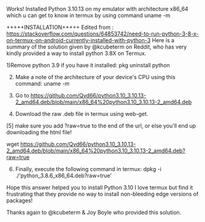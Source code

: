 Works! Installed Python 3.10.13 on my emulator with architecture x86_64 which u can get to know in termux by using command uname -m

+++++INSTALLATION+++++ Edited from : https://stackoverflow.com/questions/64853742/need-to-run-python-3-8-x-on-termux-on-android-currently-installed-with-python-3 
Here is a summary of the solution given by @kcubeterm on Reddit, who has very kindly provided a way to install python 3.8X on Termux.

1)Remove python 3.9 if you have it installed:
pkg uninstall python

2) Make a note of the architecture of your device's CPU using this command:
uname -m

3) Go to https://github.com/Qvd66/python3.10_3.10.13-2_amd64.deb/blob/main/x86_64%20python3.10_3.10.13-2_amd64.deb 

4) Download the raw .deb file in termux using web-get.

[5] make sure you add ?raw=true to the end of the url, or else you'll end up downloading the html file!

wget https://github.com/Qvd66/python3.10_3.10.13-2_amd64.deb/blob/main/x86_64%20python3.10_3.10.13-2_amd64.deb?raw=true

6) Finally, execute the following command in termux:
   dpkg -i ./'python_3.8.6_x86_64.deb?raw=true'


Hope this answer helped you to install Python 3.10 I love termux but find it frustrating that they provide no way to install non-bleeding edge versions of packages!
                          
Thanks again to @kcubeterm & Joy Boyle who provided this solution.

